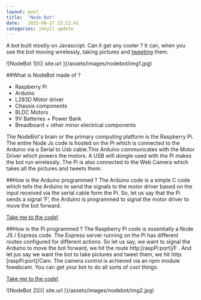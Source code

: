 ```yaml
---
layout: post
title:  "Node Bot"
date:   2015-08-27 22:21:41
categories: jekyll update
---
```


A bot built mostly on Javascript. Can it get any cooler ?
It can, when you see the bot moving wirelessly, taking pictures and [tweeting](https://twitter.com/jsnodebot) them.

![NodeBot 1]({{ site.url }}/assets/images/nodebot/img1.jpg)

##What is NodeBot made of ?
- Raspberry Pi 
- Arduino
- L293D Motor driver
- Chassis components
- BLDC Motors
- 9V Batteries  + Power Bank
- Breadboard + other minor electrical components

The NodeBot's brain or the primary computing platform is the Raspberry Pi. The entire Node Js code is hosted on the Pi which is connected to the Arduino via a Serial to Usb cable.This Arduino communicates with the Motor Driver which powers the motors. A USB wifi dongle used with the Pi makes the bot run wirelessly.
The Pi is also connected to the Web Camera which takes all the pictures and tweets them. 

##How is the Arduino programmed ?
The Arduino code is a simple C code which tells the Arduino to send the signals to the motor driver based on the input received via the serial cable form the Pi. So, let us say that the Pi sends a signal ‘F’, the Arduino is programmed to signal the motor driver to move the bot forward.

[Take me to the code!](https://github.com/MDL-IOT/NodeBotArduino)

##How is the Pi programmed ?
The Raspberry Pi code is essentially a Node JS / Express code.  The Express server running on the Pi has different routes configured for different actions.
So let us say, we want to signal the Arduino to move the bot forward, we hit the route http:[raspPi:port]/F . And let jus say we want the bot to take pictures and tweet them, we hit http:[raspPi:port]/Cam. The camera control is achieved via an npm module fswebcam. You can get your bot to do all sorts of cool things.

[Take me to the code!](https://github.com/MDL-IOT/NodeBot-Raspi-Backend)

![NodeBot 2]({{ site.url }}/assets/images/nodebot/img2.jpg)
 
